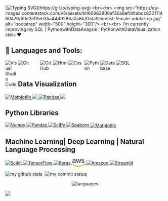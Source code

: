 [![Typing SVG](https://readme-typing-svg.herokuapp.com?color=pink&lines=+Hi+!+,+I'm+Rüveyde+Kaygısız;I'am+a+Data+Analyst!)](https://git.io/typing-svg)
<br><br>
<img src="https://eu-images.contentstack.com/v3/assets/blt66983808af36a8ef/bltabdc820111460470/60e2e01eb35a4449286a0a8b/DataScientist-female-adobe-cp.jpg" alt="bootstrap" width="500" height="300"/> 
<br><br>
I’m currently improving my SQL | PythonwithDataAnaysis | PythonwithDataVisualization skills ❤️ 
<br>

## 🔧 Languages and Tools:
<img align="left" alt="Visual Studio Code" width="40px" src="https://img.icons8.com/fluency/344/visual-studio.png" />
<img align="left" alt="Git" width="70px" src="https://img.icons8.com/color/344/git.png" />
<img align="left" alt="GitHub" width="40px" src="https://img.icons8.com/3d-fluency/344/github.png" />
<img align="left" alt="Html" width="50px" src="https://img.icons8.com/color/48/000000/html-5--v2.png"/>
<img align="left" alt="Css" width="50px" src="https://img.icons8.com/color/48/000000/css3.png"/>
<img align="left" alt="Python" width="50px" src="https://img.icons8.com/color/344/python--v1.png" />
<img align="left" alt="Database" width="50px" src="https://img.icons8.com/office/344/database.png"/>
<img align="left" alt="SQL" width="50px" src="https://img.icons8.com/color/344/sql.png"/>
<br><br>

## Data Visualization 
<a href="#" target="_blank"> <img src="https://matplotlib.org/stable/_static/logo2_compressed.svg" alt="Matplotlib" height="60"/> </a>
<a href="#" target="_blank"> <img src="https://seaborn.pydata.org/_static/logo-wide-lightbg.svg" height="60"/> </a>
<a href="#" target="_blank"> <img src="https://upload.wikimedia.org/wikipedia/commons/thumb/e/ed/Pandas_logo.svg/2560px-Pandas_logo.svg.png" alt="Pandas" height="60"/> </a>
<a href="#" target="_blank"> <img src="https://img.icons8.com/color/48/null/tableau-software.png" height="60"/> </a>




## Python Libraries
<a href="#" target="_blank"> <img src="https://numpy.org/doc/stable/_static/numpylogo.svg" alt="Numpy" width="120"/> </a>
<a href="#" target="_blank"> <img src="https://upload.wikimedia.org/wikipedia/commons/thumb/e/ed/Pandas_logo.svg/2560px-Pandas_logo.svg.png" alt="Pandas" width="120"/> </a>
<a href="#" target="_blank"> <img src="https://www.scipy.org/_static/logo.png" alt="SciPy" width="120"/> </a>
<a href="#" target="_blank"> <img src="https://seaborn.pydata.org/_static/logo-wide-lightbg.svg" alt="Seaborn" width="120"/> </a>
<a href="#" target="_blank"> <img align="center" src="https://matplotlib.org/stable/_static/logo2_compressed.svg" alt="Matplotlib" height="30"/> </a>

## Machine Learning| Deep Learning | Natural Language Processing 
<p align="left">
<a href="#" target="_blank"> <img align="center" src="https://img.shields.io/badge/scikit--learn-%23F7931E.svg?style=for-the-badge&logo=scikit-learn&logoColor=white" alt = Scikit height="25"/> </a>
<a href="#" target="_blank"> <img align="center" src="https://img.shields.io/badge/TensorFlow-%23FF6F00.svg?style=for-the-badge&logo=TensorFlow&logoColor=white" alt = TensorFlow height="25"/> </a>
<a href="#" target="_blank"> <img align="center" src="https://img.shields.io/badge/Keras-%23D00000.svg?style=for-the-badge&logo=Keras&logoColor=white" alt = Keras height="25"/> </a>
<a href="#" target="_blank"> <img align="center" src="https://raw.githubusercontent.com/Delta456/Delta456/master/img/aws.png" alt = AWS height="25"/> </a>
<a href="#" target="_blank"> <img align="center" src="https://wwwsitecorecom.azureedge.net/-/media/sitecoresite/images/home/products/marketplace/sitecore-cdp-integration-for-amazon-sagemaker/amazon_sagemaker-min.png?md=20220523T181222Z" alt = Amazon SageMaker height="40"/> </a>
<a href="#" target="_blank"> <img align="center" src="https://streamlit.io/images/brand/streamlit-logo-primary-colormark-darktext.png" alt = Streamlit height="40"/> </a>
</p>

<p align="left">
<img src="https://github-readme-stats.vercel.app/api?username=ruveydee&theme=white" alt="my github stats" width="49%"/>&nbsp;
<img src="https://github-readme-streak-stats.herokuapp.com/?user=ruveydee&theme=white" alt="my commit status" width="49%" /> </p>
<p align="center"> 
<img src="https://github-readme-stats.vercel.app/api/top-langs/?username=ruveydee&theme=white&layout=compact" alt="languages" width="50%" ></p>

![](https://komarev.com/ghpvc/?username=your-github-ruveydee&color=lightgrey)
